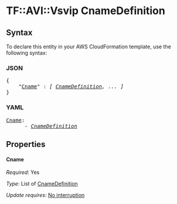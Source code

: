 # TF::AVI::Vsvip CnameDefinition

## Syntax

To declare this entity in your AWS CloudFormation template, use the following syntax:

### JSON

<pre>
{
    "<a href="#cname" title="Cname">Cname</a>" : <i>[ <a href="cnamedefinition.md">CnameDefinition</a>, ... ]</i>
}
</pre>

### YAML

<pre>
<a href="#cname" title="Cname">Cname</a>: <i>
      - <a href="cnamedefinition.md">CnameDefinition</a></i>
</pre>

## Properties

#### Cname

_Required_: Yes

_Type_: List of <a href="cnamedefinition.md">CnameDefinition</a>

_Update requires_: [No interruption](https://docs.aws.amazon.com/AWSCloudFormation/latest/UserGuide/using-cfn-updating-stacks-update-behaviors.html#update-no-interrupt)

